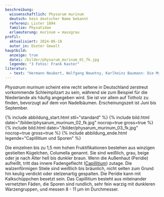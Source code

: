 ```yaml
---
beschreibung:
  wissenschaftlich: Physarum murinum
  deutsch: kein deutscher Name bekannt
  referenz: Lister 1894
  familie: Physatidae
  erlaeuterung: murinum = mausgrau
profil:
  aktualisiert: 2024-06-18
  autor_in: Dieter Gewalt
hauptbild:
  anzeige: true
  datei: /bilder/physarum_murinum_01_fk.jpg
  legende: "3 Fotos: Frank Kaster"
literatur:
  - text: "Hermann Neubert, Wolfgang Nowotny, Karlheinz Baumann: Die Myxomyceten"
---
```

*Physarum murinum* scheint eine recht seltene in Deutschland zerstreut vorkommende Schleimpilzart zu sein, während sie zum Beispiel für die Niederlande als häufig angegeben wird. Sie ist vor allem auf Totholz zu finden, bevorzugt auf dem von Nadelbäumen. Erscheinungszeit ist Juni bis September.

{% include abbildung_start.html stil="standard" %}
{% include bild.html datei="/bilder/physarum_murinum_02_fk.jpg" nocrop=true gross=true %}
{% include bild.html datei="/bilder/physarum_murinum_03_fk.jpg" nocrop=true gross=true %}
{% include abbildung_ende.html legende="Capillitium und Sporen" %}

Die einzelnen bis zu 1,5 mm hohen Fruktifikationen bestehen aus winzigen gestielten Kügelchen, Columella genannt. Sie sind weißlich, grau, beige oder je nach Alter hell bis dunkler braun. Wenn die Außenhaut (Peridie) aufreißt, tritt das innere Fadengeflecht ([Capillitium](Capillitium "Glossar")) zutage. Die walzenförmigen Stiele sind weißlich bis bräunlich, nicht selten zum Grund hin keulig verdickt oder stelzenartig gespalten. Die Peridie kann mit Kalkschüppchen besetzt sein. Das Capillitium besteht aus miteinander vernetzten Fäden, die Sporen sind rundlich, sehr fein warzig mit dunkleren Warzengruppen, und messen 8 - 11 µm im Durchmesser.